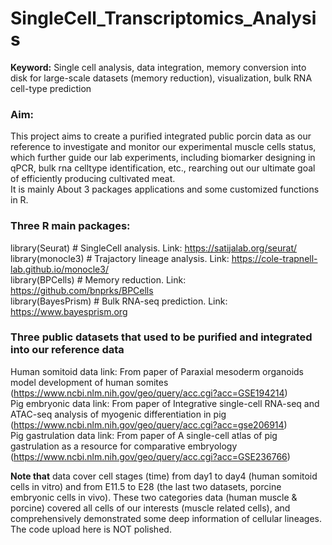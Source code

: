 # SingleCell_Transcriptomics_Analysis
**Keyword:** Single cell analysis, data integration, memory conversion into disk for large-scale datasets (memory reduction), visualization, bulk RNA cell-type prediction
### Aim:   
This project aims to create a purified integrated public porcin data as our reference to investigate and monitor our experimental muscle cells status, which further guide our lab experiments, including biomarker designing in qPCR, bulk rna celltype identification, etc., rearching out our ultimate goal of efficiently producing cultivated meat.    
It is mainly About 3 packages applications and some customized functions in R.
### Three R main packages:   
library(Seurat)  # SingleCell analysis. Link: https://satijalab.org/seurat/   
library(monocle3)  # Trajactory lineage analysis.  Link: https://cole-trapnell-lab.github.io/monocle3/   
library(BPCells)  # Memory reduction. Link: https://github.com/bnprks/BPCells    
library(BayesPrism)   # Bulk RNA-seq prediction. Link:  https://www.bayesprism.org   

### Three public datasets that used to be purified and integrated into our reference data   
Human somitoid data link: From paper of Paraxial mesoderm organoids model development of human somites (https://www.ncbi.nlm.nih.gov/geo/query/acc.cgi?acc=GSE194214)   
Pig embryonic data link: From paper of Integrative single-cell RNA-seq and ATAC-seq analysis of myogenic differentiation in pig (https://www.ncbi.nlm.nih.gov/geo/query/acc.cgi?acc=gse206914)   
Pig gastrulation data link: From paper of A single-cell atlas of pig gastrulation as a resource for comparative embryology (https://www.ncbi.nlm.nih.gov/geo/query/acc.cgi?acc=GSE236766)    

**Note that** data cover cell stages (time) from day1 to day4 (human somitoid cells in vitro) and from E11.5 to E28 (the last two datasets, porcine embryonic cells in vivo). These two categories data (human muscle & porcine) covered all cells of our interests (muscle related cells), and comprehensively demonstrated some deep information of cellular lineages. The code upload here is NOT polished. 

